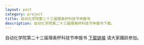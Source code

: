 ```yaml
---
layout: post
category: project
title: 自动化学院第二十三届理奥杯科技节申报书
description: 自动化学院第二十三届理奥杯科技节申报书下载。
---
```

自动化学院第二十三届理奥杯科技节申报书
[下载链接](/download/sbs.rar)
请大家踊跃参加。